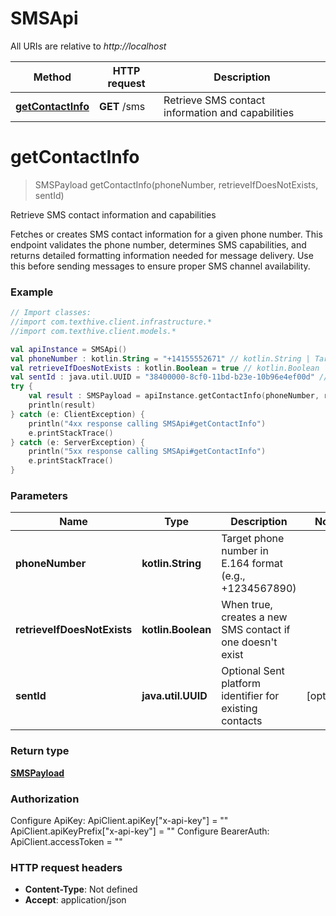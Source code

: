 # SMSApi

All URIs are relative to *http://localhost*

Method | HTTP request | Description
------------- | ------------- | -------------
[**getContactInfo**](SMSApi.md#getContactInfo) | **GET** /sms | Retrieve SMS contact information and capabilities


<a name="getContactInfo"></a>
# **getContactInfo**
> SMSPayload getContactInfo(phoneNumber, retrieveIfDoesNotExists, sentId)

Retrieve SMS contact information and capabilities

Fetches or creates SMS contact information for a given phone number. This endpoint validates the phone number, determines SMS capabilities, and returns detailed formatting information needed for message delivery. Use this before sending messages to ensure proper SMS channel availability.

### Example
```kotlin
// Import classes:
//import com.texthive.client.infrastructure.*
//import com.texthive.client.models.*

val apiInstance = SMSApi()
val phoneNumber : kotlin.String = "+14155552671" // kotlin.String | Target phone number in E.164 format (e.g., +1234567890)
val retrieveIfDoesNotExists : kotlin.Boolean = true // kotlin.Boolean | When true, creates a new SMS contact if one doesn't exist
val sentId : java.util.UUID = "38400000-8cf0-11bd-b23e-10b96e4ef00d" // java.util.UUID | Optional Sent platform identifier for existing contacts
try {
    val result : SMSPayload = apiInstance.getContactInfo(phoneNumber, retrieveIfDoesNotExists, sentId)
    println(result)
} catch (e: ClientException) {
    println("4xx response calling SMSApi#getContactInfo")
    e.printStackTrace()
} catch (e: ServerException) {
    println("5xx response calling SMSApi#getContactInfo")
    e.printStackTrace()
}
```

### Parameters

Name | Type | Description  | Notes
------------- | ------------- | ------------- | -------------
 **phoneNumber** | **kotlin.String**| Target phone number in E.164 format (e.g., +1234567890) |
 **retrieveIfDoesNotExists** | **kotlin.Boolean**| When true, creates a new SMS contact if one doesn&#39;t exist |
 **sentId** | **java.util.UUID**| Optional Sent platform identifier for existing contacts | [optional]

### Return type

[**SMSPayload**](SMSPayload.md)

### Authorization


Configure ApiKey:
    ApiClient.apiKey["x-api-key"] = ""
    ApiClient.apiKeyPrefix["x-api-key"] = ""
Configure BearerAuth:
    ApiClient.accessToken = ""

### HTTP request headers

 - **Content-Type**: Not defined
 - **Accept**: application/json

